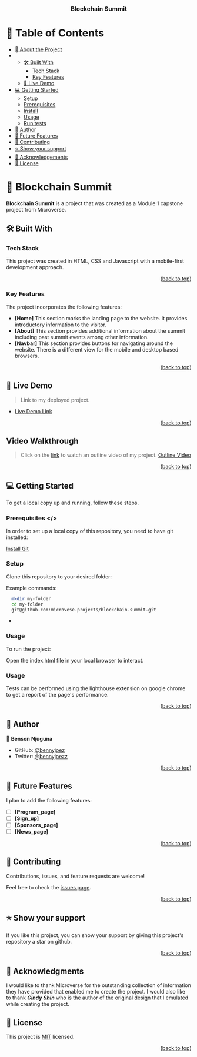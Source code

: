 <a name="readme-top"></a>

<div align="center">

  <h3><b>Blockchain Summit</b></h3>

</div>

<!-- TABLE OF CONTENTS -->

# 📗 Table of Contents

- [📖 About the Project](#about-project)
- - [🛠 Built With](#built-with)
    - [Tech Stack](#tech-stack)
    - [Key Features](#key-features)
  - [🚀 Live Demo](#live-demo)
- [💻 Getting Started](#getting-started)
  - [Setup](#setup)
  - [Prerequisites](#prerequisites)
  - [Install](#install)
  - [Usage](#usage)
  - [Run tests](#run-tests)
- [👥 Author](#author)
- [🔭 Future Features](#future-features)
- [🤝 Contributing](#contributing)
- [⭐️ Show your support](#support)
- [🙏 Acknowledgements](#acknowledgements)
- [📝 License](#license)

<!-- PROJECT DESCRIPTION -->

# 📖 Blockchain Summit <a name="about-project"></a>

**Blockchain Summit** is a project that was created as a Module 1 capstone project from Microverse.

## 🛠 Built With <a name="built-with"></a>

### Tech Stack <a name="tech-stack"></a>

This project was created in HTML, CSS and Javascript with a mobile-first development approach.

<p align="right">(<a href="#readme-top">back to top</a>)</p>

<!-- Key Features -->

### Key Features <a name="key-features"></a>
The project incorporates the following features: 
- **[Home]** 
This section marks the landing page to the website. It provides introductory information to the visitor. 
- **[About]**
This section provides additional information about the summit including past summit events among other information.
- **[Navbar]**
This section provides buttons for navigating around the website. There is a different view for the mobile and desktop based browsers. 


<p align="right">(<a href="#readme-top">back to top</a>)</p>

<!-- LIVE DEMO -->

## 🚀 Live Demo <a name="live-demo"></a>

> Link to my deployed project.

- [Live Demo Link](https://microvese-projects.github.io/blockchain-summit/)

<p align="right">(<a href="#readme-top">back to top</a>)</p>


<!-- Video Walkthrough -->
## Video Walkthrough <a name="outline-video"></a>

> Click on the [link](https://www.loom.com/share/92dccfd50e4f4f179f54d51ac98e7e8c) to watch an outline video of my project.
[Outline Video](https://www.loom.com/share/573a3a85166344f7b90c38ed8e24b643)

<p align="right">(<a href="#readme-top">back to top</a>)</p>

<!-- GETTING STARTED -->

## 💻 Getting Started <a name="getting-started"></a>

To get a local copy up and running, follow these steps.

### Prerequisites <a name="prerequisites" ></>
In order to set up a local copy of this repository, you need to have git installed: 

[Install Git](https://git-scm.com/book/en/v2/Getting-Started-Installing-Git) <a name="install"></a>

### Setup <a name="setup"></a>

Clone this repository to your desired folder:


Example commands:

```sh
  mkdir my-folder
  cd my-folder
  git@github.com:microvese-projects/blockchain-summit.git
```
-

### Usage <a name="usage"></a>

To run the project:

Open the index.html file in your local browser to interact.

### Usage <a name="run-tests"></a>
Tests can be performed using the lighthouse extension on google chrome to get a report of the page's performance.

<p align="right">(<a href="#readme-top">back to top</a>)</p>

<!-- AUTHORS -->

## 👥 Author <a name="author"></a>

👤 **Benson Njuguna**

- GitHub: [@bennyjoez](https://github.com/bennyjoez)
- Twitter: [@bennyjoezz](https://twitter.com/bennyjoezz)


<p align="right">(<a href="#readme-top">back to top</a>)</p>

<!-- FUTURE FEATURES -->

## 🔭 Future Features <a name="future-features"></a>
I plan to add the following features:

- [ ] **[Program_page]**
- [ ] **[Sign_up]**
- [ ] **[Sponsors_page]**
- [ ] **[News_page]**

<p align="right">(<a href="#readme-top">back to top</a>)</p>

<!-- CONTRIBUTING -->

## 🤝 Contributing <a name="contributing"></a>

Contributions, issues, and feature requests are welcome!

Feel free to check the [issues page](https://github.com/microvese-projects/blockchain-summit/issues).

<p align="right">(<a href="#readme-top">back to top</a>)</p>

<!-- SUPPORT -->

## ⭐️ Show your support <a name="support"></a>

If you like this project, you can show your support by giving this project's repository a star on github. 

<p align="right">(<a href="#readme-top">back to top</a>)</p>

<!-- ACKNOWLEDGEMENTS -->

## 🙏 Acknowledgments <a name="acknowledgements"></a>

I would like to thank Microverse for the outstanding collection of information they have provided that enabled me to create the project.
I would also like to thank <strong>*Cindy Shin*</strong> who is the author of the original design that I emulated while creating the project. 


<!-- LICENSE -->

## 📝 License <a name="license"></a>

This project is [MIT](https://github.com/microvese-projects/blockchain-summit/blob/1c707165cc8d1afdd068aea824def7f2abee83d3/LICENSE) licensed.

<p align="right">(<a href="#readme-top">back to top</a>)</p>

